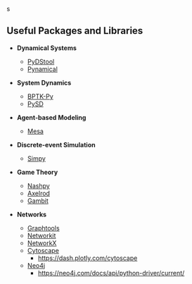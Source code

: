 s



## Useful Packages and Libraries

- **Dynamical Systems**
  - [PyDStool](https://pydstool.github.io/PyDSTool/GettingStarted.html)
  - [Pynamical](https://pynamical.readthedocs.io/en/latest/pynamical.html)

- **System Dynamics**
  - [BPTK-Py](https://bptk.transentis.com/en/latest/index.html)
  - [PySD](https://pysd.readthedocs.io/en/master/)

- **Agent-based Modeling**
  - [Mesa](https://mesa.readthedocs.io/en/master/)

- **Discrete-event Simulation**
  - [Simpy](https://simpy.readthedocs.io/en/latest/)

- **Game Theory**
  - [Nashpy](https://nashpy.readthedocs.io/en/stable/)
  - [Axelrod](https://axelrod.readthedocs.io/en/stable/)
  - [Gambit](http://www.gambit-project.org/)

- **Networks**
  - [Graphtools](https://graph-tool.skewed.de/)
  - [Networkit](https://axelrod.readthedocs.io/en/stable/)
  - [NetworkX](https://networkx.org/)
  - [Cytoscape](https://cytoscape.org/)
    - https://dash.plotly.com/cytoscape
  - [Neo4j](https://neo4j.com/)
    - https://neo4j.com/docs/api/python-driver/current/
